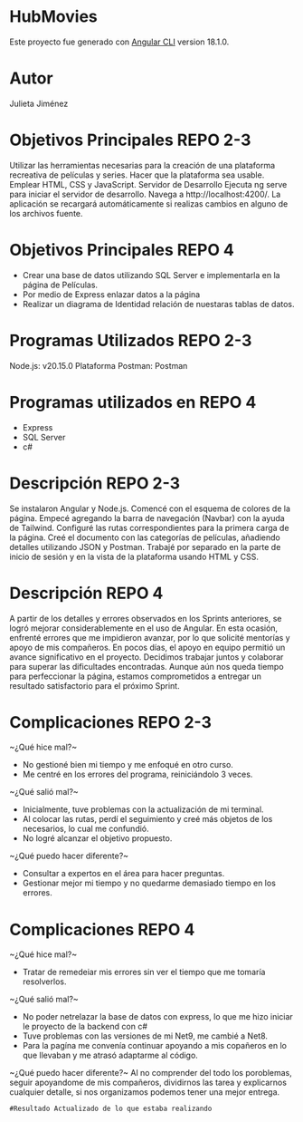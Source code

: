 # HubMovies
Este proyecto fue generado con  [Angular CLI](https://github.com/angular/angular-cli) version 18.1.0.
# Autor
Julieta Jiménez

# Objetivos Principales REPO 2-3
Utilizar las herramientas necesarias para la creación de una plataforma recreativa de películas y series.
Hacer que la plataforma sea usable.
Emplear HTML, CSS y JavaScript.
Servidor de Desarrollo
Ejecuta ng serve para iniciar el servidor de desarrollo. Navega a http://localhost:4200/. La aplicación se recargará automáticamente si realizas cambios en alguno de los archivos fuente.
# Objetivos Principales REPO 4
* Crear una base de datos utilizando SQL Server e implementarla en la página de Películas.
* Por medio de Express enlazar  datos a la página
* Realizar un diagrama de Identidad relación de nuestaras tablas de datos.
 
# Programas Utilizados REPO 2-3
Node.js: v20.15.0
Plataforma Postman: Postman
# Programas utilizados en REPO 4
* Express
* SQL Server
* c# 

# Descripción REPO 2-3
Se instalaron Angular y Node.js. Comencé con el esquema de colores de la página.
Empecé agregando la barra de navegación (Navbar) con la ayuda de Tailwind.
Configuré las rutas correspondientes para la primera carga de la página.
Creé el documento con las categorías de películas, añadiendo detalles utilizando JSON y Postman.
Trabajé por separado en la parte de inicio de sesión y en la vista de la plataforma usando HTML y CSS.
# Descripción REPO 4
A partir de los detalles y errores observados en los Sprints anteriores, se logró mejorar considerablemente en el uso de Angular. En esta ocasión, enfrenté errores que me impidieron avanzar, por lo que solicité mentorías y apoyo de mis compañeros. En pocos días, el apoyo en equipo permitió un avance significativo en el proyecto. Decidimos trabajar juntos y colaborar para superar las dificultades encontradas. Aunque aún nos queda tiempo para perfeccionar la página, estamos comprometidos a entregar un resultado satisfactorio para el próximo Sprint.
# Complicaciones REPO 2-3
~¿Qué hice mal?~
* No gestioné bien mi tiempo y me enfoqué en otro curso.
* Me centré en los errores del programa, reiniciándolo 3 veces.
  
~¿Qué salió mal?~
* Inicialmente, tuve problemas con la actualización de mi terminal.
* Al colocar las rutas, perdí el seguimiento y creé más objetos de los necesarios, lo cual me confundió.
* No logré alcanzar el objetivo propuesto.
  
~¿Qué puedo hacer diferente?~
* Consultar a expertos en el área para hacer preguntas.
* Gestionar mejor mi tiempo y no quedarme demasiado tiempo en los errores.
  
# Complicaciones REPO 4
~¿Qué hice mal?~
* Tratar de remedeiar mis errores sin ver el tiempo que me tomaría resolverlos.
  
~¿Qué salió mal?~
  * No poder netrelazar la base de datos con express, lo que me hizo iniciar le proyecto de la backend con c#
  * Tuve problemas con las versiones de mi Net9, me cambié a Net8.
  * Para la pagína me convenía continuar apoyando a mis copañeros en lo que llevaban y me atrasó adaptarme al código.
    
~¿Qué puedo hacer diferente?~
  Al no comprender del todo los poroblemas, seguir apoyandome de mis compañeros, dividirnos las tarea y explicarnos cualquier detalle, si nos organizamos podemos tener una mejor entrega.

    #Resultado Actualizado de lo que estaba realizando
    
  



